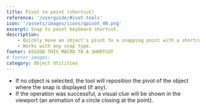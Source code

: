 ```yaml
---
title: Pivot to point (shortcut)
reference: '/userguide/#ivot-tools'
icon: '/assets/images/icons/qpivot_48.png'
excerpt: Snap to point keyboard shortcut.
description:
    - Quickly move an object's pivot to a snapping point with a shortcut.
    - Works with any snap type.
footer: ASSIGN THIS MACRO TO A SHORTCUT
# footer_images:
category: Object Utilities
---
```


* If no object is selected, the tool will reposition the pivot of the object where the snap is displayed (if any).
* If the operation was successful, a visual clue will be shown in the viewport (an animation of a circle closing at the point).
